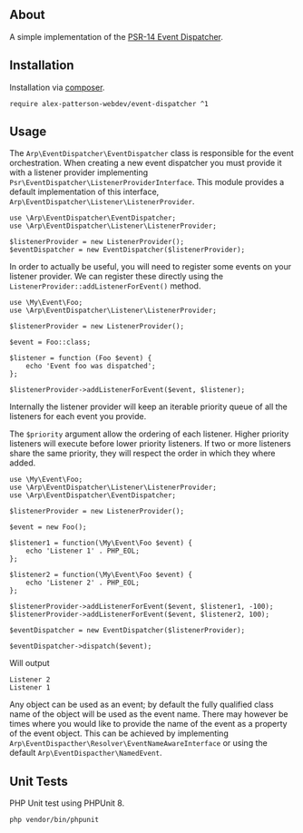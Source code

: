 
## About

A simple implementation of the [PSR-14 Event Dispatcher](https://www.php-fig.org/psr/psr-14/).

## Installation

Installation via [composer](https://getcomposer.org).

    require alex-patterson-webdev/event-dispatcher ^1
        
## Usage

The `Arp\EventDispatcher\EventDispatcher` class is responsible for the event orchestration. When creating a new event dispatcher
you must provide it with a listener provider implementing `Psr\EventDispatcher\ListenerProviderInterface`. This
 module provides a default implementation of this interface, `Arp\EventDispatcher\Listener\ListenerProvider`.

    use \Arp\EventDispatcher\EventDispatcher;
    use \Arp\EventDispatcher\Listener\ListenerProvider;

    $listenerProvider = new ListenerProvider();
    $eventDispatcher = new EventDispatcher($listenerProvider);
 
In order to actually be useful, you will need to register some events on your listener provider. 
We can register these directly using the `ListenerProvider::addListenerForEvent()` method.
    
    use \My\Event\Foo;
    use \Arp\EventDispatcher\Listener\ListenerProvider;

    $listenerProvider = new ListenerProvider();
    
    $event = Foo::class;

    $listener = function (Foo $event) {
        echo 'Event foo was dispatched';
    };
    
    $listenerProvider->addListenerForEvent($event, $listener);
    
Internally the listener provider will keep an iterable priority queue of all the listeners for each event you provide.

The `$priority` argument allow the ordering of each listener. Higher priority listeners will execute before lower priority listeners. 
If two or more listeners share the same priority, they will respect the order in which they where added.
    
    use \My\Event\Foo;
    use \Arp\EventDispatcher\Listener\ListenerProvider;
    use \Arp\EventDispatcher\EventDispatcher;
    
    $listenerProvider = new ListenerProvider();
    
    $event = new Foo();
    
    $listener1 = function(\My\Event\Foo $event) {
        echo 'Listener 1' . PHP_EOL;
    };
    
    $listener2 = function(\My\Event\Foo $event) {
        echo 'Listener 2' . PHP_EOL;
    };
    
    $listenerProvider->addListenerForEvent($event, $listener1, -100);
    $listenerProvider->addListenerForEvent($event, $listener2, 100);
    
    $eventDispatcher = new EventDispatcher($listenerProvider);
    
    $eventDispatcher->dispatch($event);

Will output
    
    Listener 2
    Listener 1
    
Any object can be used as an event; by default the fully qualified class name of the object will be used as the event name.
There may however be times where you would like to provide the name of the event as a property of the event object. This can be achieved
by implementing `Arp\EventDispacther\Resolver\EventNameAwareInterface` or using the default `Arp\EventDispacther\NamedEvent`.

## Unit Tests

PHP Unit test using PHPUnit 8.

    php vendor/bin/phpunit